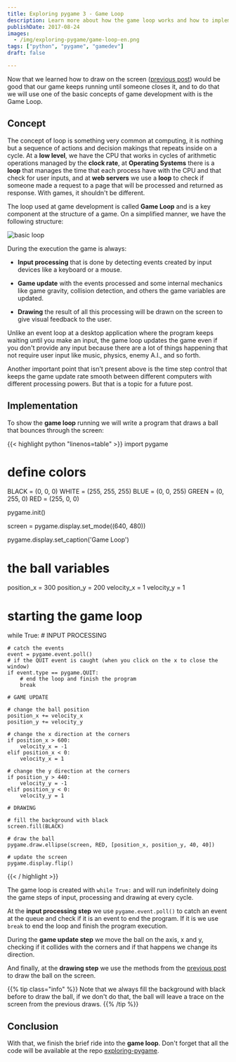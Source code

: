 ```yaml
---
title: Exploring pygame 3 - Game Loop
description: Learn more about how the game loop works and how to implement it at pygame
publishDate: 2017-08-24
images:
  - /img/exploring-pygame/game-loop-en.png
tags: ["python", "pygame", "gamedev"]
draft: false

---
```


Now that we learned how to draw on the screen ([previous post](/blog/exploring-pygame-2-drawing-on-screen/)) would be good that our game keeps running until someone closes it, and to do that we will use one of the basic concepts of game development with is the Game Loop.

## Concept

The concept of loop is something very common at computing, it is nothing but a sequence of actions and decision makings that repeats inside on a cycle. At a **low level**, we have the CPU that works in cycles of arithmetic operations managed by the **clock rate**, at **Operating Systems** there is a **loop** that manages the time that each process have with the CPU and that check for user inputs, and at **web servers** we use a **loop** to check if someone made a request to a page that will be processed and returned as response. With games, it shouldn't be different.

The loop used at game development is called **Game Loop** and is a key component at the structure of a game. On a simplified manner, we have the following structure:

![basic loop](/img/exploring-pygame/game-loop-en.png)

During the execution the game is always:

- **Input processing** that is done by detecting events created by input devices like a keyboard or a mouse.

- **Game update** with the events processed and some internal mechanics like game gravity, collision detection, and others the game variables are updated.

- **Drawing** the result of all this processing will be drawn on the screen to give visual feedback to the user.

Unlike an event loop at a desktop application where the program keeps waiting until you make an input, the game loop updates the game even if you don't provide any input because there are a lot of things happening that not require user input like music, physics, enemy A.I., and so forth.

Another important point that isn't present above is the time step control that keeps the game update rate smooth between different computers with different processing powers. But that is a topic for a future post.

## Implementation

To show the **game loop** running we will write a program that draws a ball that bounces through the screen:

{{< highlight python "linenos=table" >}}
import pygame

# define colors
BLACK = (0, 0, 0)
WHITE = (255, 255, 255)
BLUE = (0, 0, 255)
GREEN = (0, 255, 0)
RED = (255, 0, 0)

pygame.init()

screen = pygame.display.set_mode((640, 480))

pygame.display.set_caption('Game Loop')

# the ball variables
position_x = 300
position_y = 200
velocity_x = 1
velocity_y = 1

# starting the game loop
while True:
    # INPUT PROCESSING

    # catch the events
    event = pygame.event.poll()
    # if the QUIT event is caught (when you click on the x to close the window)
    if event.type == pygame.QUIT:
        # end the loop and finish the program
        break

    # GAME UPDATE

    # change the ball position
    position_x += velocity_x
    position_y += velocity_y

    # change the x direction at the corners
    if position_x > 600:
        velocity_x = -1
    elif position_x < 0:
        velocity_x = 1

    # change the y direction at the corners
    if position_y > 440:
        velocity_y = -1
    elif position_y < 0:
        velocity_y = 1

    # DRAWING

    # fill the background with black
    screen.fill(BLACK)

    # draw the ball
    pygame.draw.ellipse(screen, RED, [position_x, position_y, 40, 40])

    # update the screen
    pygame.display.flip()
{{< / highlight >}}

The game loop is created with  `while True:` and will run indefinitely doing the game steps of input, processing and drawing at every cycle.

At the **input processing step** we use `pygame.event.poll()` to catch an event at the queue and check if it is an event to end the program. If it is we use `break` to end the loop and finish the program execution.

During the **game update step** we move the ball on the axis, x and y, checking if it collides with the corners and if that happens we change its direction.

And finally, at the **drawing step** we use the methods from the [previous post](/blog/exploring-pygame-2-drawing-on-screen/) to draw the ball on the screen.

{{% tip class="info" %}}
Note that we always fill the background with black before to draw the ball, if we don't do that, the ball will leave a trace on the screen from the previous draws.
{{% /tip %}}

## Conclusion

With that, we finish the brief ride into the **game loop**. Don't forget that all the code will be available at the repo [exploring-pygame](https://github.com/humrochagf/exploring-pygame/tree/master/03-game-loop).
